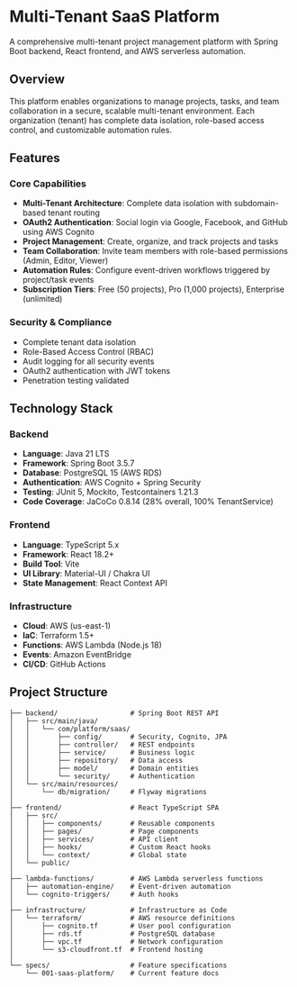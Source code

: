 # Multi-Tenant SaaS Platform

A comprehensive multi-tenant project management platform with Spring Boot backend, React frontend, and AWS serverless automation.

## Overview

This platform enables organizations to manage projects, tasks, and team collaboration in a secure, scalable multi-tenant environment. Each organization (tenant) has complete data isolation, role-based access control, and customizable automation rules.

## Features

### Core Capabilities

- **Multi-Tenant Architecture**: Complete data isolation with subdomain-based tenant routing
- **OAuth2 Authentication**: Social login via Google, Facebook, and GitHub using AWS Cognito
- **Project Management**: Create, organize, and track projects and tasks
- **Team Collaboration**: Invite team members with role-based permissions (Admin, Editor, Viewer)
- **Automation Rules**: Configure event-driven workflows triggered by project/task events
- **Subscription Tiers**: Free (50 projects), Pro (1,000 projects), Enterprise (unlimited)

### Security & Compliance

- Complete tenant data isolation
- Role-Based Access Control (RBAC)
- Audit logging for all security events
- OAuth2 authentication with JWT tokens
- Penetration testing validated

## Technology Stack

### Backend
- **Language**: Java 21 LTS
- **Framework**: Spring Boot 3.5.7
- **Database**: PostgreSQL 15 (AWS RDS)
- **Authentication**: AWS Cognito + Spring Security
- **Testing**: JUnit 5, Mockito, Testcontainers 1.21.3
- **Code Coverage**: JaCoCo 0.8.14 (28% overall, 100% TenantService)

### Frontend
- **Language**: TypeScript 5.x
- **Framework**: React 18.2+
- **Build Tool**: Vite
- **UI Library**: Material-UI / Chakra UI
- **State Management**: React Context API

### Infrastructure
- **Cloud**: AWS (us-east-1)
- **IaC**: Terraform 1.5+
- **Functions**: AWS Lambda (Node.js 18)
- **Events**: Amazon EventBridge
- **CI/CD**: GitHub Actions

## Project Structure

```
├── backend/                  # Spring Boot REST API
│   ├── src/main/java/
│   │   └── com/platform/saas/
│   │       ├── config/       # Security, Cognito, JPA
│   │       ├── controller/   # REST endpoints
│   │       ├── service/      # Business logic
│   │       ├── repository/   # Data access
│   │       ├── model/        # Domain entities
│   │       └── security/     # Authentication
│   └── src/main/resources/
│       └── db/migration/     # Flyway migrations
│
├── frontend/                 # React TypeScript SPA
│   ├── src/
│   │   ├── components/       # Reusable components
│   │   ├── pages/            # Page components
│   │   ├── services/         # API client
│   │   ├── hooks/            # Custom React hooks
│   │   └── context/          # Global state
│   └── public/
│
├── lambda-functions/         # AWS Lambda serverless functions
│   ├── automation-engine/    # Event-driven automation
│   └── cognito-triggers/     # Auth hooks
│
├── infrastructure/           # Infrastructure as Code
│   └── terraform/            # AWS resource definitions
│       ├── cognito.tf        # User pool configuration
│       ├── rds.tf            # PostgreSQL database
│       ├── vpc.tf            # Network configuration
│       └── s3-cloudfront.tf  # Frontend hosting
│
└── specs/                    # Feature specifications
    └── 001-saas-platform/    # Current feature docs
